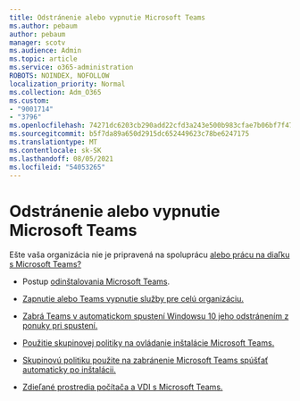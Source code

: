 ```yaml
---
title: Odstránenie alebo vypnutie Microsoft Teams
ms.author: pebaum
author: pebaum
manager: scotv
ms.audience: Admin
ms.topic: article
ms.service: o365-administration
ROBOTS: NOINDEX, NOFOLLOW
localization_priority: Normal
ms.collection: Adm_O365
ms.custom:
- "9001714"
- "3796"
ms.openlocfilehash: 74271dc6203cb290add22cfd3a243e500b983cfae7b06bf7f47e892b868ff4e7
ms.sourcegitcommit: b5f7da89a650d2915dc652449623c78be6247175
ms.translationtype: MT
ms.contentlocale: sk-SK
ms.lasthandoff: 08/05/2021
ms.locfileid: "54053265"
---
```

# <a name="remove-or-turn-off-microsoft-teams"></a>Odstránenie alebo vypnutie Microsoft Teams

Ešte vaša organizácia nie je pripravená na spoluprácu [alebo prácu na diaľku s Microsoft Teams?](https://products.office.com/microsoft-teams/group-chat-software?&OCID=AID2000955_SEM_WiLWtgAAAKcGoHNG:20200305184100:s&msclkid=cbe12a5675e41135662d7437325dbd9a&ef_id=WiLWtgAAAKcGoHNG:20200305184100:s)

- Postup [odinštalovania Microsoft Teams](https://support.office.com/article/Uninstall-Microsoft-Teams-3b159754-3c26-4952-abe7-57d27f5f4c81).

- [Zapnutie alebo Teams vypnutie služby pre celú organizáciu.](https://docs.microsoft.com/MicrosoftTeams/office-365-set-up)

- [Zabrá Teams v automatickom spustení Windowsu 10 jeho odstránením z ponuky pri spustení.](https://support.microsoft.com/help/4026268/windows-10-change-startup-apps)

- [Použitie skupinovej politiky na ovládanie inštalácie Microsoft Teams.](https://docs.microsoft.com/deployoffice/teams-install#use-group-policy-to-control-the-installation-of-microsoft-teams)

- [Skupinovú politiku použite na zabránenie Microsoft Teams spúšťať automaticky po inštalácii.](https://docs.microsoft.com/deployoffice/teams-install#use-group-policy-to-prevent-microsoft-teams-from-starting-automatically-after-installation)

- [Zdieľané prostredia počítača a VDI s Microsoft Teams.](https://docs.microsoft.com/deployoffice/teams-install#shared-computer-and-vdi-environments-with-microsoft-teams)
